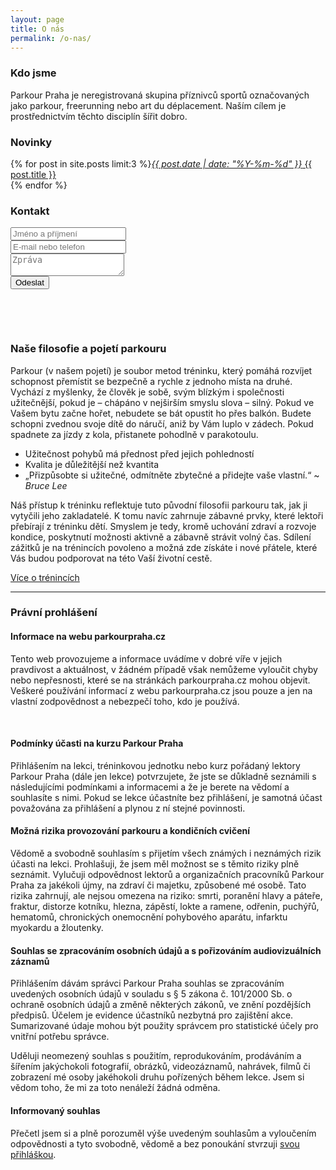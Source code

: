 ```yaml
---
layout: page
title: O nás
permalink: /o-nas/
---
```


<script src="//code.jquery.com/jquery-1.11.3.min.js"></script>

### Kdo jsme

Parkour Praha je neregistrovaná skupina příznivců sportů označovaných jako parkour, freerunning nebo art du déplacement. Naším cílem je prostřednictvím těchto disciplín šířit dobro.

### Novinky

{% for post in site.posts limit:3 %}<a href="{{ post.url | prepend: site.baseurl }}"><i>{{ post.date | date: "%Y-%m-%d" }}</i> {{ post.title }}</a><br />{% endfor %}

### Kontakt


<form id="f">
<div class="row uniform 50%">
  <div class="6u 12u$(medium)">
    <input type="text" id="name" placeholder="Jméno a příjmení"></input>
  </div>
  <div class="6u 12u$(medium)">
    <input type="text" id="contact" placeholder="E-mail nebo telefon"></input>
  </div>
  <div class="12u 12u$(medium)">
     <textarea id="message" placeholder="Zpráva" rows="2"></textarea>
  </div>
  <div class="6u 12u$(medium)">
    <input type="submit" class="button special" id="btn" value="Odeslat">
  </div>
</div>
</form>

<script type="text/javascript">
        $(document).ready(function() {
            $('form[id=f]').submit(function(e) {
                e.preventDefault();
                var text = $('#name').val() + ' – ' + $('#contact').val() + ' – ' + $('#message').val();
                var postData = '{"text": "' + text + '", "channel": "#kontakt"}';
                var btn = $('#btn');
                $.ajax({
                    type: 'POST',
                    cache: false,
                    url: 'https://hooks.slack.com/services/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',
                    data: postData,
                    success: function() {window.location.href = "#";}
                });
                btn.val("Odesláno ✓");
            });
        });
</script>

<br />

<a id="filosofie"></a>

   

### Naše filosofie a pojetí parkouru

Parkour (v našem pojetí) je soubor metod tréninku, který pomáhá rozvíjet schopnost přemístit se bezpečně a rychle z jednoho místa na druhé. Vychází z myšlenky, že člověk je sobě, svým blízkým i společnosti užitečnější, pokud je – chápáno v nejširším smyslu slova – silný. Pokud ve Vašem bytu začne hořet, nebudete se bát opustit ho přes balkón. Budete schopni zvednou svoje dítě do náručí, aniž by Vám luplo v zádech. Pokud spadnete za jízdy z kola, přistanete pohodlně v parakotoulu.

* Užitečnost pohybů má přednost před jejich pohledností
* Kvalita je důležitější než kvantita
* „Přizpůsobte si užitečné, odmítněte zbytečné a přidejte vaše vlastní.“ ~ _Bruce Lee_

Náš přístup k tréninku reflektuje tuto původní filosofii parkouru tak, jak ji vytyčili jeho zakladatelé. K tomu navíc zahrnuje zábavné prvky, které lektoři přebírají z tréninku dětí. Smyslem je tedy, kromě uchování zdraví a rozvoje kondice, poskytnutí možnosti aktivně a zábavně strávit volný čas. Sdílení zážitků je na trénincích povoleno a možná zde získáte i nové přátele, které Vás budou podporovat na této Vaší životní cestě.

<a href="/treninky/#pravidelne" class="button">Více o trénincích</a>

---

### Právní prohlášení

#### Informace na webu parkourpraha.cz

Tento web provozujeme a informace uvádíme v dobré víře v jejich pravdivost a aktuálnost, v žádném případě však nemůžeme vyloučit chyby nebo nepřesnosti, které se na stránkách parkourpraha.cz mohou objevit. Veškeré používání informací z webu parkourpraha.cz jsou pouze a jen na vlastní zodpovědnost a nebezpečí toho, kdo je používá.

<a id="podminky"></a>

   

#### Podmínky účasti na kurzu Parkour Praha

Přihlášením na lekci, tréninkovou jednotku nebo kurz pořádaný lektory Parkour Praha (dále jen lekce) potvrzujete, že jste se důkladně seznámili s následujícími podmínkami a informacemi a že je berete na vědomí a souhlasíte s nimi. Pokud se lekce účastníte bez přihlášení, je samotná účast považována za přihlášení a plynou z ní stejné povinnosti.

#### Možná rizika provozování parkouru a kondičních cvičení

Vědomě a svobodně souhlasím s přijetím všech známých i neznámých rizik účasti na lekci. Prohlašuji, že jsem měl možnost se s těmito riziky plně seznámit. Vylučuji odpovědnost lektorů a organizačních pracovníků Parkour Praha za jakékoli újmy, na zdraví či majetku, způsobené mé osobě. Tato rizika zahrnují, ale nejsou omezena na riziko: smrti, poranění hlavy a páteře, fraktur, distorze kotníku, hlezna, zápěstí, lokte a ramene, odřenin, puchýřů, hematomů, chronických onemocnění pohybového aparátu, infarktu myokardu a žloutenky.

#### Souhlas se zpracováním osobních údajů a s pořizováním audiovizuálních záznamů

Přihlášením dávám správci Parkour Praha souhlas se zpracováním uvedených osobních údajů v souladu s § 5 zákona č. 101/2000 Sb. o ochraně osobních údajů a změně některých zákonů, ve znění pozdějších předpisů. Účelem je evidence účastníků nezbytná pro zajištění akce. Sumarizované údaje mohou být použity správcem pro statistické účely pro vnitřní potřebu správce.

Uděluji neomezený souhlas s použitím, reprodukováním, prodáváním a šířením jakýchokoli fotografií, obrázků, videozáznamů, nahrávek, filmů či zobrazení mé osoby jakéhokoli druhu pořízených během lekce. Jsem si vědom toho, že mi za toto nenáleží žádná odměna.

#### Informovaný souhlas

Přečetl jsem si a plně porozuměl výše uvedeným souhlasům a vyloučením odpovědnosti a tyto svobodně, vědomě a bez ponoukání stvrzuji [svou přihláškou](/treninky/#prihlaska).
